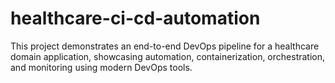 # healthcare-ci-cd-automation
This project demonstrates an end-to-end DevOps pipeline for a healthcare domain application, showcasing automation, containerization, orchestration, and monitoring using modern DevOps tools.
